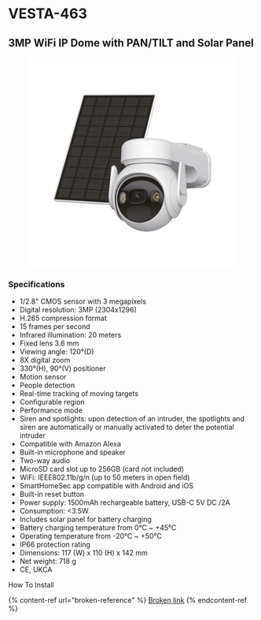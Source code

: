 # VESTA-463

## 3MP WiFi IP Dome with PAN/TILT and Solar Panel

<figure><img src="../.gitbook/assets/image (378).png" alt=""><figcaption></figcaption></figure>

### **Specifications**

* 1/2.8" CMOS sensor with 3 megapixels
* Digital resolution: 3MP (2304x1296)
* H.265 compression format
* 15 frames per second
* Infrared illumination: 20 meters
* Fixed lens 3.6 mm
* Viewing angle: 120°(D)
* 8X digital zoom
* 330°(H), 90°(V) positioner
* Motion sensor
* People detection
* Real-time tracking of moving targets
* Configurable region
* Performance mode
* Siren and spotlights: upon detection of an intruder, the spotlights and siren are automatically or manually activated to deter the potential intruder
* Compatible with Amazon Alexa
* Built-in microphone and speaker
* Two-way audio
* MicroSD card slot up to 256GB (card not included)
* WiFi: IEEE802.11b/g/n (up to 50 meters in open field)
* SmartHomeSec app compatible with Android and iOS
* Built-in reset button
* Power supply: 1500mAh rechargeable battery, USB-C 5V DC /2A
* Consumption: <3.5W
* Includes solar panel for battery charging
* Battery charging temperature from 0°C \~ +45°C
* Operating temperature from -20°C \~ +50°C
* IP66 protection rating
* Dimensions: 117 (W) x 110 (H) x 142 mm
* Net weight: 718 g
* CE, UKCA

How To Install

{% content-ref url="broken-reference" %}
[Broken link](broken-reference)
{% endcontent-ref %}
